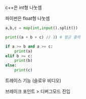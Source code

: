 c++은 int형 나눗셈

파이썬은 float형 나눗셈



```python
a,b,c = map(int,input().split())

print((a + b + c) // 3) # 평균 출력

if a >= b and a >= c:
    print(a)
elif b >= c:
    print(b)
else:
    print(c)
```

트레이스 기능 (슬로우 비디오)

브레이크 포인트 > 디버그모드 진입

